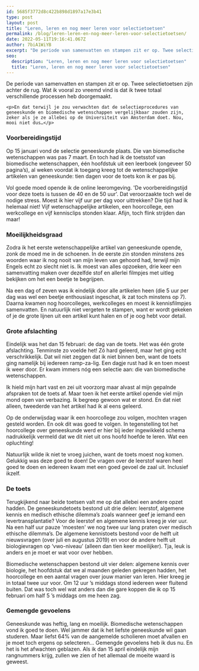 ```yaml
---
id: 5685f3772d8c422b898d1897a17e3b41
type: post
layout: post
title: "Leren, leren en nog meer leren voor selectietoetsen"
permalink: /blog/leren-leren-en-nog-meer-leren-voor-selectietoetsen/
date: 2022-05-11T19:16:41.067Z
author: 7biA1WiYB
excerpt: "De periode van samenvatten en stampen zit er op. Twee selectietoetsen zijn achter de rug. Wat ik vooral zo vreemd vind is dat ik twee totaal verschillende processen heb doorgemaakt.  "
seo:
  description: "Leren, leren en nog meer leren voor selectietoetsen"
  title: "Leren, leren en nog meer leren voor selectietoetsen"
---
```

De periode van samenvatten en stampen zit er op. Twee selectietoetsen zijn achter de rug. Wat ik vooral zo vreemd vind is dat ik twee totaal verschillende processen heb doorgemaakt.  

    <p>En dat terwijl je zou verwachten dat de selectieprocedures van geneeskunde en biomedische wetenschappen vergelijkbaar zouden zijn, zeker als je ze allebei op de Universiteit van Amsterdam doet. Nou, mooi niet dus…</p>
<h3>Voorbereidingstijd</h3>
<p>Op 15 januari vond de selectie geneeskunde plaats. Die van biomedische wetenschappen was pas 7 maart. En toch had ik de toetsstof van biomedische wetenschappen, één hoofdstuk uit een leerboek (ongeveer 50 pagina’s), al weken voordat ik toegang kreeg tot de wetenschappelijke artikelen van geneeskunde: tien dagen voor de toets kon ik er pas bij.</p>
<p>Vol goede moed opende ik de online leeromgeving. 'De voorbereidingstijd voor deze toets is tussen de 40 en de 50 uur'. Dat veroorzaakte toch wel de nodige stress. Moest ik hier vijf uur per dag voor uittrekken? Die tijd had ik helemaal niet! Vijf wetenschappelijke artikelen, een hoorcollege, een werkcollege en vijf kennisclips stonden klaar. Afijn, toch flink strijden dan maar!</p>
<h3>Moeilijkheidsgraad</h3>
<p>Zodra ik het eerste wetenschappelijke artikel van geneeskunde opende, zonk de moed me in de schoenen. In de eerste zin stonden minstens zes woorden waar ik nog nooit van mijn leven van gehoord had, terwijl mijn Engels echt zo slecht niet is. Ik moest van alles opzoeken, drie keer een samenvatting maken over dezelfde stof en allerlei filmpjes met uitleg bekijken om het een beetje te begrijpen.</p>
<p>Na een dag of zeven was ik eindelijk door alle artikelen heen (die 5 uur per dag was wel een beetje enthousiast ingeschat, ik zat toch minstens op 7). Daarna kwamen nog hoorcolleges, werkcolleges en moest ik kennisfilmpjes samenvatten. En natuurlijk niet vergeten te stampen, want er wordt gekeken of je de grote lijnen uit een artikel kunt halen en of je oog hebt voor detail.</p>
<h3>Grote afslachting</h3>
<p>Eindelijk was het dan 15 februari: de dag van de toets. Het was één grote afslachting. Tenminste zo voelde het! Zó hard geleerd, maar het ging echt verschrikkelijk. Dat wil niet zeggen dat ik niet binnen ben, want de toets ging namelijk bij iedereen ramp-za-lig. Een dagje rust had ik en toen moest ik weer door. Er kwam immers nóg een selectie aan: die van biomedische wetenschappen.</p>
<p>Ik hield mijn hart vast en zei uit voorzorg maar alvast al mijn gepalnde afspraken tot de toets af. Maar toen ik het eerste artikel opende viel mijn mond open van verbazing. Ik begreep gewoon wat er stond. En dat niet alleen, tweederde van het artikel had ik al eens geleerd.</p>
<p>Op de onderwijsdag waar ik een hoorcollege zou volgen, mochten vragen gesteld worden. En ook dit was goed te volgen. In tegenstelling tot het hoorcollege over geneeskunde werd er hier bij ieder ingewikkeld schema nadrukkelijk vermeld dat we dit niet uit ons hoofd hoefde te leren. Wat een opluchting!</p>
<p>Natuurlijk wilde ik niet te vroeg juichen, want de toets moest nog komen. Gelukkig was deze goed te doen! De vragen over de leerstof waren heel goed te doen en iedereen kwam met een goed gevoel de zaal uit. Inclusief ikzelf.</p>
<h3>De toets</h3>
<p>Terugkijkend naar beide toetsen valt me op dat allebei een andere opzet hadden. De geneeskundetoets bestond uit drie delen: leerstof, algemene kennis en medisch ethische dilemma’s zoals wanneer geef je iemand een levertransplantatie? Voor de leerstof en algemene kennis kreeg je vier uur. Na een half uur pauze 'moesten' we nog twee uur lang praten over medisch ethische dilemma’s. De algemene kennistoets bestond voor de helft uit nieuwsvragen (over juli en augustus 2019) en voor de andere helft uit biologievragen op ‘vwo-niveau’ (alleen dan tien keer moeilijker). Tja, leuk is anders en je moet er wat voor over hebben.</p>
<p>Biomedische wetenschappen bestond uit vier delen: algemene kennis over biologie, het hoofdstuk dat we al maanden geleden gekregen hadden, het hoorcollege en een aantal vragen over jouw manier van leren. Hier kreeg je in totaal twee uur voor. Om 12 uur ’s middags stond iedereen weer fluitend buiten. Dat was toch wel wat anders dan die gare koppen die ik op 15 februari om half 5 ’s middags om me heen zag.</p>
<h3>Gemengde gevoelens</h3>
<p>Geneeskunde was heftig, lang en moeilijk. Biomedische wetenschappen vond ik goed te doen. Wel jammer dat ik het liefste geneeskunde wil gaan studeren. Maar liefst 64% van de aangemelde scholieren moet afvallen en je moet toch ergens op selecteren… Gemengde gevoelens heb ik dus nu. En het is het afwachten geblazen. Als ik dan 15 april eindelijk mijn rangnummers krijg, zullen we zien of het allemaal de moeite waard is geweest.</p>  
